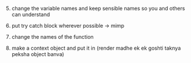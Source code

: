 



5. change the variable names and keep sensible names so you and others can understand
6. put try catch block wherever possible -> mimp


9. change the names of the function 


12. make a context object and put it in (render madhe ek ek goshti taknya peksha object banva)